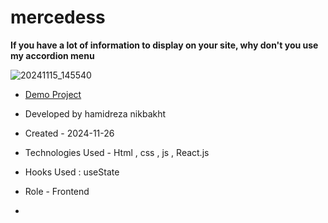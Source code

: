 # mercedess

**If you have a lot of information to display on your site, why don't you use my accordion menu**

![20241115_145540](https://github.com/user-attachments/assets/ddb167d0-ff87-4fa5-b18d-b50135c98414)


- [Demo Project](https://hamidrezanikbkht.github.io/mercedess/)

- Developed by hamidreza nikbakht

- Created - 2024-11-26

- Technologies Used - Html , css , js , React.js

- Hooks Used : useState 

- Role - Frontend

-
